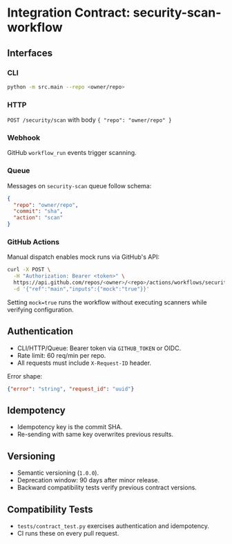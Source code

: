 # Integration Contract: security-scan-workflow

## Interfaces

### CLI

```bash
python -m src.main --repo <owner/repo>
```

### HTTP

`POST /security/scan` with body `{ "repo": "owner/repo" }`

### Webhook

GitHub `workflow_run` events trigger scanning.

### Queue

Messages on `security-scan` queue follow schema:

```json
{
  "repo": "owner/repo",
  "commit": "sha",
  "action": "scan"
}
```

### GitHub Actions

Manual dispatch enables mock runs via GitHub's API:

```bash
curl -X POST \
  -H "Authorization: Bearer <token>" \
  https://api.github.com/repos/<owner>/<repo>/actions/workflows/security-scan.yml/dispatches \
  -d '{"ref":"main","inputs":{"mock":"true"}}'
```

Setting `mock=true` runs the workflow without executing scanners while verifying configuration.

## Authentication

- CLI/HTTP/Queue: Bearer token via `GITHUB_TOKEN` or OIDC.
- Rate limit: 60 req/min per repo.
- All requests must include `X-Request-ID` header.

Error shape:

```json
{"error": "string", "request_id": "uuid"}
```

## Idempotency

- Idempotency key is the commit SHA.
- Re-sending with same key overwrites previous results.

## Versioning

- Semantic versioning (`1.0.0`).
- Deprecation window: 90 days after minor release.
- Backward compatibility tests verify previous contract versions.

## Compatibility Tests

- `tests/contract_test.py` exercises authentication and idempotency.
- CI runs these on every pull request.

